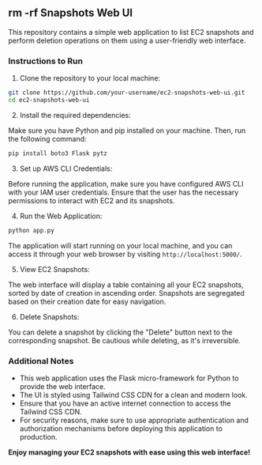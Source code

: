 ## rm -rf Snapshots Web UI

This repository contains a simple web application to list EC2 snapshots and perform deletion operations on them using a user-friendly web interface.

### Instructions to Run

1. Clone the repository to your local machine:

```bash
git clone https://github.com/your-username/ec2-snapshots-web-ui.git
cd ec2-snapshots-web-ui
```

2. Install the required dependencies:

Make sure you have Python and pip installed on your machine. Then, run the following command:

```bash
pip install boto3 Flask pytz
```

3. Set up AWS CLI Credentials:

Before running the application, make sure you have configured AWS CLI with your IAM user credentials. Ensure that the user has the necessary permissions to interact with EC2 and its snapshots.

4. Run the Web Application:

```bash
python app.py
```

The application will start running on your local machine, and you can access it through your web browser by visiting `http://localhost:5000/`.

5. View EC2 Snapshots:

The web interface will display a table containing all your EC2 snapshots, sorted by date of creation in ascending order. Snapshots are segregated based on their creation date for easy navigation.

6. Delete Snapshots:

You can delete a snapshot by clicking the "Delete" button next to the corresponding snapshot. Be cautious while deleting, as it's irreversible.

### Additional Notes

- This web application uses the Flask micro-framework for Python to provide the web interface.
- The UI is styled using Tailwind CSS CDN for a clean and modern look.
- Ensure that you have an active internet connection to access the Tailwind CSS CDN.
- For security reasons, make sure to use appropriate authentication and authorization mechanisms before deploying this application to production.

**Enjoy managing your EC2 snapshots with ease using this web interface!**